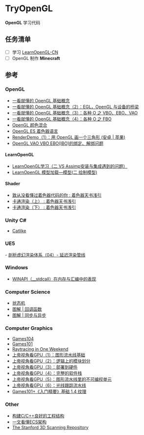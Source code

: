 # TryOpenGL

**OpenGL** 学习代码

## 任务清单

- [ ] 学习 [LearnOpenGL-CN](https://github.com/LearnOpenGL-CN)
- [ ] OpenGL 制作 **Minecraft**

## 参考

### OpenGL

- [一看就懂的 OpenGL 基础概念](https://mp.weixin.qq.com/s/XNiDto9ABfTCCpptDktHng)
- [一看就懂的 OpenGL 基础概念（2）：EGL，OpenGL 与设备的桥梁](https://mp.weixin.qq.com/s/ob9UID8xDazxcnYm_-dY8A)
- [一看就懂的 OpenGL 基础概念（3）：各种 O 之 VBO、EBO、VAO](https://mp.weixin.qq.com/s/KYj4H1BhGd9YmhLHjIinbw)
- [一看就懂的 OpenGL 基础概念（4）：各种 O 之 FBO](https://mp.weixin.qq.com/s/6AUoejRK0GOVsLzWV-w5kw)
- [OpenGL 颜色混合](https://mp.weixin.qq.com/s/mpj8_i71wbswRPtJp2r4cw)
- [OpenGL ES 着色器语言](https://mp.weixin.qq.com/s/qWr999OHV6s3wIVbuZjqwQ)
- [RenderDemo（1）：用 OpenGL 画一个三角形 (安卓 | 苹果)](https://mp.weixin.qq.com/s/b-nFCBMf-oaayyG8a86mgw) 
- [OpenGL VAO VBO EBO(IBO)的绑定、解绑问题](https://blog.csdn.net/xiji333/article/details/114934590)

#### LearnOpenGL

- [LearnOpenGL学习（二 VS Assimp安装与集成遇到的问题）](https://zhuanlan.zhihu.com/p/539375282)
- [LearnOpenGL 模型加载—模型(二 绘制模型)](https://blog.csdn.net/xiji333/article/details/115271048)

#### Shader

- [致从没看懂过着色器代码的你 : 着色器天书浅引](http://zhangwenli.com/blog/2017/02/24/what-is-a-shader/)
- [卡通渲染（上） : 着色器天书浅引](http://zhangwenli.com/blog/2017/03/05/cartoon-shading-1/)
- [卡通渲染（下） : 着色器天书浅引](http://zhangwenli.com/blog/2017/03/21/cartoon-shading-2/)

### Unity C#

- [Catlike](https://catlikecoding.com/unity/tutorials/)

### UE5

\- [剖析虚幻渲染体系（04）- 延迟渲染管线](https://www.cnblogs.com/timlly/p/14732412.html#4232-tiled-based-deferred-renderingtbdr)

### Windows

- [WINAPI（__stdcall）在内存与汇编中的表现](https://zhuanlan.zhihu.com/p/600478828)

### Computer Science

- [状态机](https://www.jianshu.com/p/403f750e1d3a)
- [图解 | 回调函数](https://mp.weixin.qq.com/s/vOKJT1k3dhESwqBdncR-sQ)
- [图解 | 同步与异步](https://mp.weixin.qq.com/s/xARtnqFQmi-Hzw01m__KQA)

### Computer Graphics

- [Games104](https://games104.boomingtech.com/sc/)
- [Games101](http://games-cn.org/intro-graphics/)
- [Raytracing in One Weekend](https://github.com/RayTracing/raytracing.github.io)
- [上帝视角看GPU（1）：图形流水线基础](https://www.bilibili.com/video/BV1P44y1V7bu)
- [上帝视角看GPU（2）：逻辑上的模块划分](https://www.bilibili.com/video/BV1xF411g7Z9)
- [上帝视角看GPU（3）：部署到硬件](https://www.bilibili.com/video/BV1u3411M72A)
- [上帝视角看GPU（4）：完整的软件栈](https://www.bilibili.com/video/BV1QT4y1r7Vq)
- [上帝视角看GPU（5）：图形流水线里的不可编程单元](https://www.bilibili.com/video/BV1dL4y1c789)
- [上帝视角看GPU（6）：光线跟踪流水线](https://www.bilibili.com/video/BV1AF41157Md)
- [Games101+《入门精要》基础 1.4 纹理](https://zhuanlan.zhihu.com/p/366103244)

### Other

- [构建C/C++良好的工程结构](https://zhuanlan.zhihu.com/p/59450618)
- [一文看懂ECS架构](https://zhuanlan.zhihu.com/p/618971664)
- [The Stanford 3D Scanning Repository](http://graphics.stanford.edu/data/3Dscanrep/)
